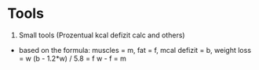 # Tools
1. Small tools (Prozentual kcal defizit calc and others)
  * based on the formula:
      muscles = m, fat = f, mcal defizit = b, weight loss = w
      (b - 1.2*w) / 5.8 = f
      w - f = m

